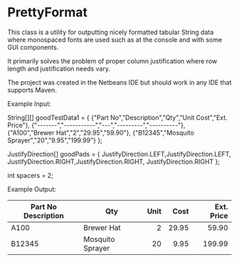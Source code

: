 # PrettyFormat
This class is a utility for outputting nicely formatted tabular String data where monospaced fonts are used such as at the console and with some GUI components.

It primarily solves the problem of proper column justification where row length and justification needs vary.

The project was created in the Netbeans IDE but should work in any IDE that supports Maven.

Example Input:

 String[][] goodTestData1 = {
      {"Part No","Description","Qty","Unit Cost","Ext. Price"},
      {"-------","-----------","---","---------","----------"},
      {"A100","Brewer Hat","2","29.95","59.90"},
      {"B12345","Mosquito Sprayer","20","9.95","199.99"}
  };

 JustifyDirection[] goodPads = {
      JustifyDirection.LEFT,JustifyDirection.LEFT,
      JustifyDirection.RIGHT,JustifyDirection.RIGHT,
      JustifyDirection.RIGHT
  };

 int spacers = 2;
 
 Example Output:
 
 |Part No  Description      |  Qty | Unit| Cost | Ext. Price |
 |------- | -----------    |   ---: | ---------: | ----------:  |
 |A100  |   Brewer Hat     |     2    |  29.95   |    59.90      |
 |B12345  | Mosquito Sprayer |  20   |    9.95   |   199.99     |
